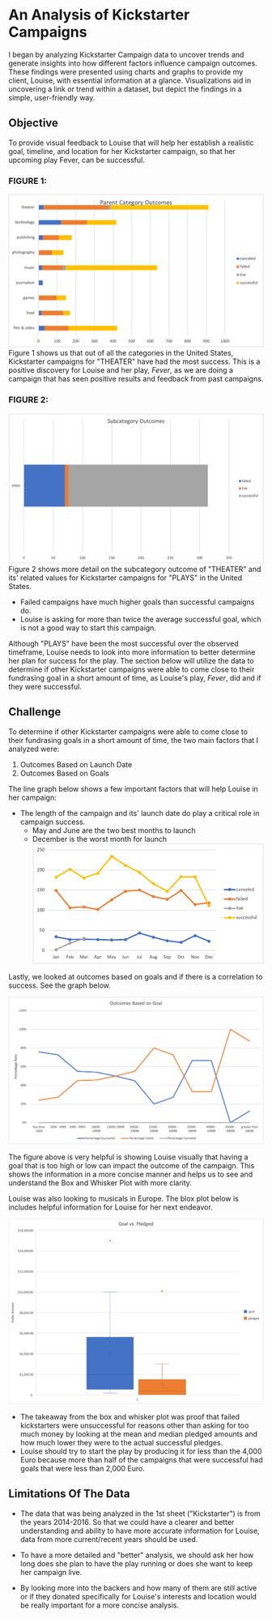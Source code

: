 # An Analysis of Kickstarter Campaigns
I began by analyzing Kickstarter Campaign data to uncover trends and generate insights into how different factors influence campaign outcomes. These findings were presented using charts and graphs to provide my client, Louise, with essential information at a glance. Visualizations aid in uncovering a link or trend within a dataset, but depict the findings in a simple, user-friendly way.

## Objective
To provide visual feedback to Louise that will help her establish a realistic goal, timeline, and location for her Kickstarter campaign, so that her upcoming play Fever, can be successful.
### FIGURE 1:
![Figure 1. All Category Outcomes-United States](https://github.com/skaram16/kickstarter_analysis/blob/main/Parent%20Category%20Comparisions.png)
Figure 1 shows us that out of all the categories in the United States, Kickstarter campaigns for "THEATER" have had the most success. This is a positive discovery for Louise and her play, *Fever*, as we are doing a campaign that has seen positive results and feedback from past campaigns.
### FIGURE 2:
![Figure 2. Subcategory Outcomes-United States](https://github.com/skaram16/kickstarter_analysis/blob/main/Subcategory%20Outcomes.png)
Figure 2 shows more detail on the subcategory outcome of "THEATER" and its' related values for Kickstarter campaigns for "PLAYS" in the United States.

- Failed campaigns have much higher goals than successful campaigns do.
- Louise is asking for more than twice the average successful goal, which is not a good way to start this campaign.

Although "PLAYS" have been the most successful over the observed timeframe, Louise needs to look into more information to better determine her plan for success for the play. The section below will utilize the data to determine if other Kickstarter campaigns were able to come close to their fundrasing goal in a short amount of time, as Louise's play, *Fever*, did and if they were successful.

## Challenge

To determine if other Kickstarter campaigns were able to come close to their fundrasing goals in a short amount of time, the two main factors that I analyzed were:

  1. Outcomes Based on Launch Date
  2. Outcomes Based on Goals
  
The line graph below shows a few important factors that will help Louise in her campaign: 
  * The length of the campaign and its' launch date do play a critical role in campaign success.
    - May and June are the two best months to launch
    - December is the worst month for launch
![Outcomes Based on Launch Date](https://github.com/skaram16/kickstarter_analysis/blob/main/Outcomes%20Based%20on%20Launch%20Date.png)

Lastly, we looked at outcomes based on goals and if there is a correlation to success. See the graph below.

![Play Outcomes Based on Goal](https://github.com/skaram16/kickstarter_analysis/blob/main/Outcome%20vs.%20Goals.png)

The figure above is very helpful is showing Louise visually that having a goal that is too high or low can impact the outcome of the campaign. This shows the information in a more concise manner and helps us to see and understand the Box and Whisker Plot with more clarity.

Louise was also looking to musicals in Europe. The blox plot below is includes helpful information for Louise for her next endeavor. 

![Great Britain Musical Outcomes](https://github.com/skaram16/kickstarter_analysis/blob/main/BoxandWhiskerPlot.png) 

 * The takeaway from the box and whisker plot was proof that failed kickstarters were unsuccessful for reasons other than asking for too much money by looking at the mean and median pledged amounts and how much lower they were to the actual successful pledges.
 * Louise should try to start the play by producing it for less than the 4,000 Euro because more than half of the campaigns that were successful had goals that were less than 2,000 Euro.



## Limitations Of The Data

  * The data that was being analyzed in the 1st sheet ("Kickstarter") is from the years 2014-2016. So that we could have a clearer and better understanding and ability to have more accurate information for Louise, data from more current/recent years should be used.

  *  To have a more detailed and "better" analysis, we should ask her how long does she plan to have the play running or does she want to keep her campaign live.

  *  By looking more into the backers and how many of them are still active or if they donated specifically for Louise's interests and location would be really important for a more concise analysis. 
  
